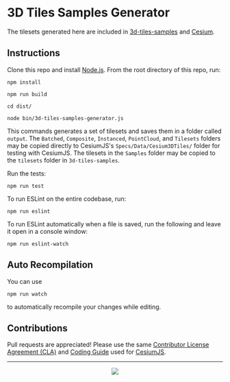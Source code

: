 # 3D Tiles Samples Generator

The tilesets generated here are included in [3d-tiles-samples](https://github.com/CesiumGS/3d-tiles-samples) and [Cesium](https://github.com/CesiumGS/cesium).

## Instructions

Clone this repo and install [Node.js](http://nodejs.org/).  From the root directory of this repo, run:

```
npm install

npm run build

cd dist/

node bin/3d-tiles-samples-generator.js
```

This commands generates a set of tilesets and saves them in a folder called `output`. The `Batched`, `Composite`, `Instanced`, `PointCloud`, and `Tilesets` folders may be copied directly to CesiumJS's `Specs/Data/Cesium3DTiles/` folder for testing with CesiumJS. The tilesets in the `Samples` folder may be copied to the `tilesets` folder in `3d-tiles-samples`.

Run the tests:
```
npm run test
```
To run ESLint on the entire codebase, run:
```
npm run eslint
```
To run ESLint automatically when a file is saved, run the following and leave it open in a console window:
```
npm run eslint-watch
```

## Auto Recompilation
You can use
```
npm run watch
```

to automatically recompile your changes while editing.

## Contributions

Pull requests are appreciated!  Please use the same [Contributor License Agreement (CLA)](https://github.com/CesiumGS/cesium/blob/master/CONTRIBUTING.md) and [Coding Guide](https://github.com/CesiumGS/cesium/blob/master/Documentation/Contributors/CodingGuide/README.md) used for [CesiumJS](https://cesium.com/cesiumjs/).

---

<p align="center">
<a href="https://cesium.com/"><img src="doc/cesium.png" onerror="this.src='cesium.png'"/></a>
</p>
